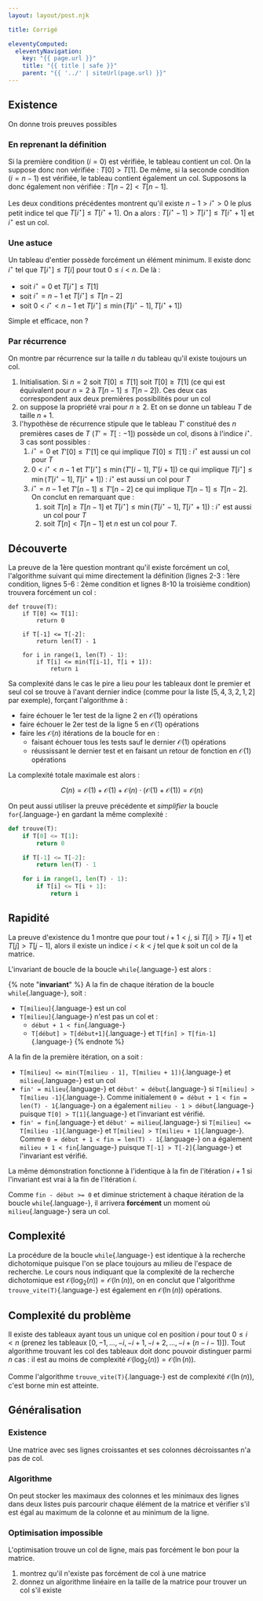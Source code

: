 ```yaml
---
layout: layout/post.njk

title: Corrigé

eleventyComputed:
  eleventyNavigation:
    key: "{{ page.url }}"
    title: "{{ title | safe }}"
    parent: "{{ '../' | siteUrl(page.url) }}"
---
```


## Existence

On donne trois preuves possibles

### En reprenant la définition

Si la première condition ($i=0$) est vérifiée, le tableau contient un col. On la suppose donc non vérifiée : $T[0] > T[1]$. De même, si la seconde condition ($i=n-1$) est vérifiée, le tableau contient également un col. Supposons la donc également non vérifiée : $T[n-2] < T[n-1]$.

Les deux conditions précédentes montrent qu'il existe $n-1 > i^\star > 0$ le plus petit indice tel que $T[i^\star] \leq T[i^\star +1]$. On a alors : $T[i^\star -1] > T[i^\star ] \leq T[i^\star +1]$ et $i^\star$ est un col.

### Une astuce

Un tableau d'entier possède forcément un élément minimum. Il existe donc $i^\star$ tel que $T[i^\star] \leq T[i]$ pour tout $0 \leq i < n$. De là :

- soit $i^\star = 0$ et $T[i^\star] \leq T[1]$
- soit $i^\star = n-1$ et $T[i^\star] \leq T[n-2]$
- soit $0 < i^\star < n-1$ et $T[i^\star] \leq \min(T[i^\star-1], T[i^\star+1])$

Simple et efficace, non ?

### Par récurrence

On montre par récurrence sur la taille $n$ du tableau qu'il existe toujours un col.

1. Initialisation. Si $n=2$ soit $T[0] \leq T[1]$ soit $T[0] \geq T[1]$ (ce qui est équivalent pour $n=2$ à $T[n-1] \leq T[n-2]$). Ces deux cas correspondent aux deux premières possibilités pour un col
2. on suppose la propriété vrai pour $n \geq 2$. Et on se donne un tableau $T$ de taille $n+1$.
3. l'hypothèse de récurrence stipule que le tableau $T'$ constitué des $n$ premières cases de $T$ ($T'= T[:-1]$) possède un col, disons à l'indice $i^\star$. 3 cas sont possibles :
   1. $i^\star = 0$ et $T'[0] \leq T'[1]$ ce qui implique $T[0] \leq T[1]$ : $i^\star$ est aussi un col pour $T$
   2. $0 < i^\star < n-1$ et $T'[i^\star] \leq \min(T'[i-1], T'[i+1])$ ce qui implique $T[i^\star] \leq \min(T[i^\star-1], T[i^\star+1])$ : $i^\star$ est aussi un col pour $T$
   3. $i^\star = n-1$ et $T'[n-1] \leq T'[n-2]$ ce qui implique $T[n-1] \leq T[n-2]$. On conclut en remarquant que :
      1. soit $T[n] \geq T[n-1]$ et $T[i^\star] \leq \min(T[i^\star-1], T[i^\star+1])$ : $i^\star$ est aussi un col pour $T$
      2. soit $T[n] < T[n-1]$ et $n$ est un col pour $T$.

## Découverte

La preuve de la 1ère question montrant qu'il existe forcément un col, l'algorithme suivant qui mime directement la définition (lignes 2-3 : 1ère condition, lignes 5-6 : 2ème condition et lignes 8-10 la troisième condition) trouvera forcément un col :

```python#
def trouve(T):
    if T[0] <= T[1]:
        return 0

    if T[-1] <= T[-2]:
        return len(T) - 1

    for i in range(1, len(T) - 1):
        if T[i] <= min(T[i-1], T[i + 1]):
            return i

```

Sa complexité dans le cas le pire a lieu pour les tableaux dont le premier et seul col se trouve à l'avant dernier indice (comme pour la liste $[5, 4, 3, 2, 1, 2]$ par exemple), forçant l'algorithme à :

- faire échouer le 1er test de la ligne 2 en $\mathcal{O}(1)$ opérations
- faire échouer le 2er test de la ligne 5 en $\mathcal{O}(1)$ opérations
- faire les $\mathcal{O}(n)$ itérations de la boucle for en :
  - faisant échouer tous les tests sauf le dernier $\mathcal{O}(1)$ opérations
  - réussissant le dernier test et en faisant un retour de fonction en $\mathcal{O}(1)$ opérations

La complexité totale maximale est alors :

$$
C(n) = \mathcal{O}(1) + \mathcal{O}(1) + \mathcal{O}(n) \cdot (\mathcal{O}(1) + \mathcal{O}(1)) = \mathcal{O}(n)
$$

On peut aussi utiliser la preuve précédente et _simplifier_ la boucle `for`{.language-} en gardant la même complexité :

```python
def trouve(T):
    if T[0] <= T[1]:
        return 0

    if T[-1] <= T[-2]:
        return len(T) - 1

    for i in range(1, len(T) - 1):
        if T[i] <= T[i + 1]:
            return i

```

## Rapidité

La preuve d'existence du 1 montre que pour tout $i + 1 < j$, si $T[i] > T[i+1]$ et $T[j] > T[j-1]$, alors il existe un indice $i < k < j$ tel que $k$ soit un col de la matrice.

L'invariant de boucle de la boucle `while`{.language-} est alors :

{% note "**invariant**" %}
A la fin de chaque itération de la boucle `while`{.language-}, soit :

- `T[milieu]`{.language-} est un col
- `T[milieu]`{.language-} n'est pas un col et :
  - `début + 1 < fin`{.language-}
  - `T[début] > T[début+1]`{.language-} et `T[fin] > T[fin-1]`{.language-}
    {% endnote %}

A la fin de la première itération, on a soit :

- `T[milieu] <= min(T[milieu - 1], T[milieu + 1])`{.language-} et `milieu`{.language-} est un col
- `fin' = milieu`{.language-} et `début' = début`{.language-} si `T[milieu] > T[milieu -1]`{.language-}. Comme initialement `0 = début + 1 < fin = len(T) - 1`{.language-} on a également `milieu - 1 > début`{.language-} puisque `T[0] > T[1]`{.language-} et l'invariant est vérifié.
- `fin' = fin`{.language-} et `début' = milieu`{.language-} si `T[milieu] <= T[milieu -1]`{.language-} et `T[milieu] > T[milieu + 1]`{.language-}. Comme `0 = début + 1 < fin = len(T) - 1`{.language-} on a également `milieu + 1 < fin`{.language-} puisque `T[-1] > T[-2]`{.language-} et l'invariant est vérifié.

La même démonstration fonctionne à l'identique à la fin de l'itération $i+1$ si l'invariant est vrai à la fin de l'itération $i$.

Comme `fin - début >= 0` et diminue strictement à chaque itération de la boucle `while`{.language-}, il arrivera **forcément** un moment où `milieu`{.language-} sera un col.

## Complexité

La procédure de la boucle `while`{.language-} est identique à la recherche dichotomique puisque l'on se place toujours au milieu de l'espace de recherche. Le cours nous indiquant que la complexité de la recherche dichotomique est $\mathcal{O}(\log_2(n)) = \mathcal{O}(\ln(n))$, on en conclut que l'algorithme `trouve_vite(T)`{.language-} est également en $\mathcal{O}(\ln(n))$ opérations.

## Complexité du problème

Il existe des tableaux ayant tous un unique col en position $i$ pour tout $0 \leq i < n$ (prenez les tableaux $[0, -1, \dots, -i, -i+1, -i +2, \dots, -i + (n - i - 1)]$). Tout algorithme trouvant les col des tableaux doit donc pouvoir distinguer parmi $n$ cas : il est au moins de complexité $\mathcal{O}(\log_2(n)) = \mathcal{O}(\ln(n))$.

Comme l'algorithme `trouve_vite(T)`{.language-} est de complexité $\mathcal{O}(\ln(n))$, c'est borne min est atteinte.

## Généralisation

### Existence

Une matrice avec ses lignes croissantes et ses colonnes décroissantes n'a pas de col.

### Algorithme

On peut stocker les maximaux des colonnes et les minimaux des lignes dans deux listes puis parcourir chaque élément de la matrice et vérifier s'il est égal au maximum de la colonne et au minimum de la ligne.

### Optimisation impossible

L'optimisation trouve un col de ligne, mais pas forcément le bon pour la matrice.

1. montrez qu'il n'existe pas forcément de col à une matrice
2. donnez un algorithme linéaire en la taille de la matrice pour trouver un col s'il existe
